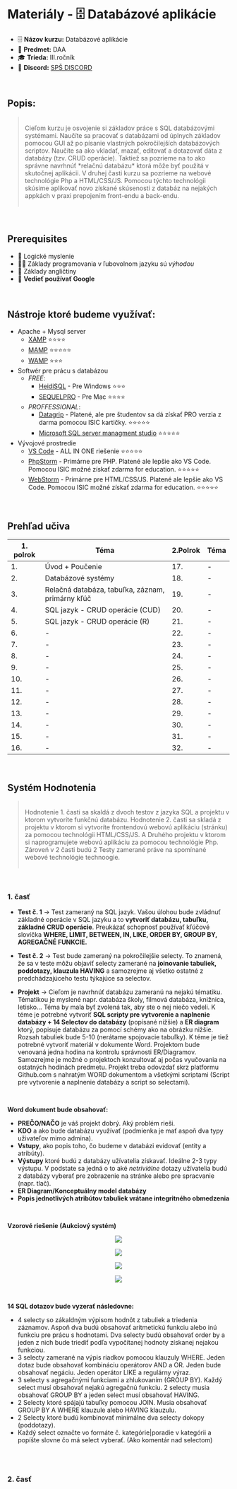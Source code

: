# Materiály - 🗄️ Databázové aplikácie 

* 🗄️ **Názov kurzu:** Databázové aplikácie
* 📘 **Predmet:** DAA
* 🎓 **Trieda:** III.ročník
* 💬 **Discord:**  [SPŠ DISCORD](https://discord.gg/yyzBbxxcyv)

</br>  

## **Popis:**  
> <br/> 
> Cieľom kurzu je osvojenie si základov práce s SQL databázovými systémami. Naučíte sa pracovať s databázami od úplnych základov pomocou GUI až po písanie vlastných pokročilejších databázových scriptov. Naučíte sa ako vkladať, mazať, editovať a dotazovať dáta z databázy (tzv. CRUD operácie). Taktiež sa pozrieme na to ako správne navrhnúť *relačnú databázu* ktorá môže byť použitá v skutočnej aplikácii. V druhej časti kurzu sa pozrieme na webové technológie Php a HTML/CSS/JS. Pomocou týchto technológii skúsime aplikovať novo získané skúsenosti z databáz na nejakých appkách v praxi prepojením front-endu a back-endu.
> <br/> <br>

<br/>

## **Prerequisites**
* 🧠 Logické myslenie
* 👨‍💻 Základy programovania v ľubovolnom jazyku sú *výhodou*
* 🏴󠁧󠁢󠁥󠁮󠁧󠁿 Základy angličtiny
* 🔎 **Vedieť používať Google**    

<br/>

## **Nástroje ktoré budeme využívať:**
* Apache + Mysql server
    * [XAMP](https://www.apachefriends.org) ⭐⭐⭐⭐
    * [MAMP](https://www.mamp.info/en/windows/) ⭐⭐⭐⭐⭐
    * [WAMP](https://www.wampserver.com/en/)  ⭐⭐⭐
* Softwér pre prácu s databázou
    * *FREE*:
        * [HeidiSQL](https://www.heidisql.com/download.php) - Pre Windows ⭐⭐⭐
        * [SEQUELPRO](https://www.sequelpro.com/) - Pre Mac ⭐⭐⭐⭐
    * *PROFFESSIONAL*:
        * [Datagrip](https://www.jetbrains.com/datagrip/?source=google&medium=cpc&campaign=1700946452&gclid=CjwKCAjwndCKBhAkEiwAgSDKQckahJuWb0nYZsQExEQQsd9MagFtaqXVQ6q-Dddauq56WquFv9QUVxoCB5MQAvD_BwE) - Platené, ale pre študentov sa dá získať PRO verzia z darma pomocou ISIC kartičky. ⭐⭐⭐⭐⭐
        * [Microsoft SQL server managment studio](https://docs.microsoft.com/en-us/sql/ssms/download-sql-server-management-studio-ssms?view=sql-server-ver15) ⭐⭐⭐⭐⭐
* Vývojové prostredie
    * [VS Code](https://code.visualstudio.com/) - ALL IN ONE riešenie ⭐⭐⭐⭐⭐
    * [PhpStorm](https://www.jetbrains.com/phpstorm/download/#section=windows) - Primárne pre PHP. Platené ale lepšie ako VS Code. Pomocou ISIC možné získať zdarma for education. ⭐⭐⭐⭐⭐
    * [WebStorm](https://www.jetbrains.com/webstorm/) - Primárne pre HTML/CSS/JS. Platené ale lepšie ako VS Code. Pomocou ISIC možné získať zdarma for education. ⭐⭐⭐⭐⭐

<br/>  

## **Prehľad učiva**
| **1. polrok** | **Téma** | **2.Polrok** | **Téma** |
|---------------|----------|--------------|----------|
| 1.| Úvod + Poučenie  | 17. |-|
| 2.| Databázové systémy  | 18. |-|
| 3.| Relačná databáza, tabuľka, záznam, primárny kľúč  | 19. |-|
| 4.| SQL jazyk - CRUD operácie (CUD)  | 20. |-|
| 5.| SQL jazyk - CRUD operácie (R)  | 21. |-|
| 6.| - | 22. | - |
| 7.| - | 23. | - |
| 8.| - | 24. | - |
| 9.| - | 25. | - |
| 10.| - | 26. |-|
| 11.| -  | 27. |-|
| 12.| -  | 28. |-|
| 13.| -  | 29. |-|
| 14.| -  | 30. |-|
| 15.| -  | 31. |-|
| 16.| -  | 32. |-|

<br/>  

## **Systém Hodnotenia**

> <br>  
>  Hodnotenie 1. časti sa skaldá z dvoch testov z jazyka SQL a projektu v ktorom vytvoríte funkčnú databázu. 
>  Hodnotenie 2. časti sa skladá z projektu v ktorom si vytvoríte frontendovú webovú aplikáciu (stránku) za pomocou technológii HTML/CSS/JS. A Druhého projektu v ktorom si naprogramujete webovú aplikáciu za pomocou technológie Php. Zároveń v 2 časti budú 2 Testy zamerané práve na spomínané webové technológie technoogie. 
> <br> <br>    

<br>

### **1. časť**
* **Test č. 1** -> Test zameraný na SQL jazyk. Vašou úlohou bude zvládnuť základné operácie v SQL jazyku a to **vytvoriť databázu, tabuľku, základné CRUD operácie**. Preukázať schopnosť používať kľúčové slovíčka **WHERE, LIMIT, BETWEEN, IN, LIKE, ORDER BY, GROUP BY, AGREGAČNÉ FUNKCIE.**

* **Test č. 2** -> Test bude zameraný na pokročilejšie selecty. To znamená, že sa v teste môžu objaviť selecty zamerané na **joinovanie tabuliek, poddotazy, klauzula HAVING** a samozrejme aj všetko ostatné z predchádzajúceho testu týkajúce sa selectov.

* **Projekt** -> Cieľom je navrhnúť databázu zameranú na nejakú tématiku. Tématikou je myslené napr. databáza školy, filmová databáza, knižnica, letisko... Téma by mala byť zvolená tak, aby ste o nej niečo vedeli. K téme je potrebné vytvoriť **SQL scripty pre vytvorenie a naplnenie databázy + 14 Selectov do databázy** (popísané nižšie) a **ER diagram** ktorý, popisuje databázu za pomocí schémy ako na obrázku nižšie. Rozsah tabuliek bude 5-10 (nerátame spojovacie tabuľky). K téme je tiež potrebné vytvoriť materiál v dokumente Word. Projektom bude venovaná jedna hodina na kontrolu správnosti ER/Diagramov. Samozrejme je možné o projektoch konzultovať aj počas vyučovania na ostatných hodinách predmetu. Projekt treba odovzdať skrz platformu Github.com s nahratým WORD dokumentom a všetkými scriptami (Script pre vytvorenie a naplnenie databázy a script so selectami).

<br>

**Word dokument bude obsahovať:**

* **PREČO/NAČO** je váš projekt dobrý. Aký problém rieši. 
* **KDO** a ako bude databázu využívať (podmienka je mať aspoň dva typy uživateľov mimo admina). 
* **Vstupy**, ako popis toho, čo budeme v databázi evidovať (entity a atribúty).
* **Výstupy** ktoré budú z databázy užívatelia získavať. Ideálne 2-3 typy výstupu. V podstate sa jedná o to aké *netriviálne* dotazy užívatelia budú z databázy vyberať pre zobrazenie na stránke alebo pre spracvanie (napr. tlač). 
* **ER Diagram/Konceptuálny model databázy**
* **Popis jednotlivých atribútov tabuliek vrátane integritného obmedzenia** 

<br>

**Vzorové riešenie (Aukciový systém)**

<p align="center">
    <img src="./IMAGES_FOR_README/ProjectPopis.png">
</p>
<p align="center">
    <img src="./IMAGES_FOR_README/EXAMPLE_MOVIE_DATABASE.png">
</p>
<p align="center">
    <img src="./IMAGES_FOR_README/DATOVY_MODEL.png">
</p>
<p align="center">
    <img src="./IMAGES_FOR_README/IntegritnéObmedzenie.png">
</p>

<br>

**14 SQL dotazov bude vyzerať následovne:**

* 4 selecty so zákaldným výpisom hodnôt z tabuliek a triedenia záznamov. Aspoň dva budú obsahovať aritmetickú funkciu alebo inú funkciu pre prácu s hodnotami. Dva selecty budú obsahovať order by a jeden z nich bude triediť podľa vypočítanej hodnoty získanej nejakou funkciou.
* 3 selecty zamerané na výpis riadkov pomocou klauzuly WHERE. Jeden dotaz bude obsahovať kombináciu operátorov AND a OR. Jeden bude obsahovať negáciu. Jeden operátor LIKE a regulárny výraz.
* 3 selecty s agregačnými funkciami a zhlukovaním (GROUP BY). Každý select musí obsahovať nejakú agregačnú funkciu. 2 selecty musia obsahovať GROUP BY a jeden select musí obsahovať HAVING.
* 2 Selecty ktoré spájajú tabuľky pomocou JOIN. Musia obsahovať GROUP BY A WHERE klauzule alebo HAVING klauzulu.
* 2 Selecty ktoré budú kombinovať minimálne dva selecty dokopy (poddotazy).
* Každý select označte vo formáte č. kategórie|poradie v kategórii a popíšte slovne čo má select vyberať. (Ako komentár nad selectom)

<br>

#

### **2. časť**
